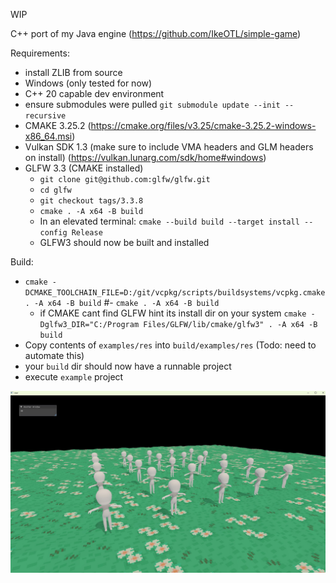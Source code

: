 WIP

C++ port of my Java engine (https://github.com/IkeOTL/simple-game)

Requirements:
- install ZLIB from source 
- Windows (only tested for now)
- C++ 20 capable dev environment
- ensure submodules were pulled `git submodule update --init --recursive`
- CMAKE 3.25.2 (https://cmake.org/files/v3.25/cmake-3.25.2-windows-x86_64.msi)
- Vulkan SDK 1.3 (make sure to include VMA headers and GLM headers on install) (https://vulkan.lunarg.com/sdk/home#windows)
- GLFW 3.3 (CMAKE installed)
  - `git clone git@github.com:glfw/glfw.git`
  - `cd glfw`
  - `git checkout tags/3.3.8`
  - `cmake . -A x64 -B build`
  - In an elevated terminal: `cmake --build build --target install --config Release`
  - GLFW3 should now be built and installed


Build:
- `cmake -DCMAKE_TOOLCHAIN_FILE=D:/git/vcpkg/scripts/buildsystems/vcpkg.cmake . -A x64 -B build`
#- `cmake . -A x64 -B build`
  - if CMAKE cant find GLFW hint its install dir on your system `cmake -Dglfw3_DIR="C:/Program Files/GLFW/lib/cmake/glfw3" . -A x64 -B build`
- Copy contents of `examples/res` into `build/examples/res` (Todo: need to automate this)
- your `build` dir should now have a runnable project
- execute `example` project

![alt text](https://github.com/IkeOTL/kengine-cpp/blob/master/examples/res/example00.jpg?raw=true)